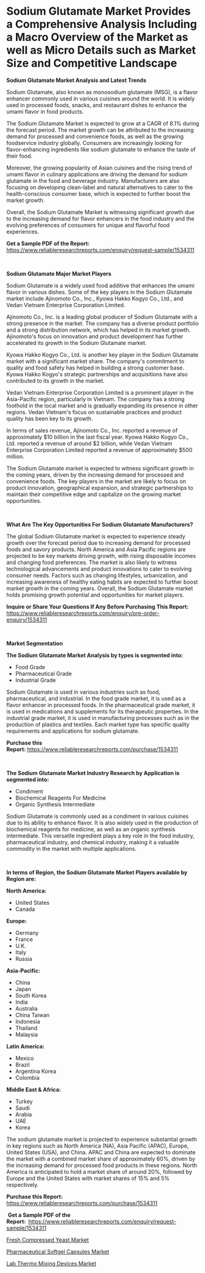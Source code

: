 <p><h1>Sodium Glutamate Market Provides a Comprehensive Analysis Including a Macro Overview of the Market as well as Micro Details such as Market Size and Competitive Landscape</h1></p><p><strong>Sodium Glutamate Market Analysis and Latest Trends</strong></p>
<p><p>Sodium Glutamate, also known as monosodium glutamate (MSG), is a flavor enhancer commonly used in various cuisines around the world. It is widely used in processed foods, snacks, and restaurant dishes to enhance the umami flavor in food products.</p><p>The Sodium Glutamate Market is expected to grow at a CAGR of 8.1% during the forecast period. The market growth can be attributed to the increasing demand for processed and convenience foods, as well as the growing foodservice industry globally. Consumers are increasingly looking for flavor-enhancing ingredients like sodium glutamate to enhance the taste of their food.</p><p>Moreover, the growing popularity of Asian cuisines and the rising trend of umami flavor in culinary applications are driving the demand for sodium glutamate in the food and beverage industry. Manufacturers are also focusing on developing clean-label and natural alternatives to cater to the health-conscious consumer base, which is expected to further boost the market growth.</p><p>Overall, the Sodium Glutamate Market is witnessing significant growth due to the increasing demand for flavor enhancers in the food industry and the evolving preferences of consumers for unique and flavorful food experiences.</p></p>
<p><strong>Get a Sample PDF of the Report:&nbsp;</strong> <a href="https://www.reliableresearchreports.com/enquiry/request-sample/1534311">https://www.reliableresearchreports.com/enquiry/request-sample/1534311</a></p>
<p>&nbsp;</p>
<p><strong>Sodium Glutamate Major Market Players</strong></p>
<p><p>Sodium Glutamate is a widely used food additive that enhances the umami flavor in various dishes. Some of the key players in the Sodium Glutamate market include Ajinomoto Co., Inc., Kyowa Hakko Kogyo Co., Ltd., and Vedan Vietnam Enterprise Corporation Limited.</p><p>Ajinomoto Co., Inc. is a leading global producer of Sodium Glutamate with a strong presence in the market. The company has a diverse product portfolio and a strong distribution network, which has helped in its market growth. Ajinomoto's focus on innovation and product development has further accelerated its growth in the Sodium Glutamate market.</p><p>Kyowa Hakko Kogyo Co., Ltd. is another key player in the Sodium Glutamate market with a significant market share. The company's commitment to quality and food safety has helped in building a strong customer base. Kyowa Hakko Kogyo's strategic partnerships and acquisitions have also contributed to its growth in the market.</p><p>Vedan Vietnam Enterprise Corporation Limited is a prominent player in the Asia-Pacific region, particularly in Vietnam. The company has a strong foothold in the local market and is gradually expanding its presence in other regions. Vedan Vietnam's focus on sustainable practices and product quality has been key to its growth.</p><p>In terms of sales revenue, Ajinomoto Co., Inc. reported a revenue of approximately $10 billion in the last fiscal year. Kyowa Hakko Kogyo Co., Ltd. reported a revenue of around $2 billion, while Vedan Vietnam Enterprise Corporation Limited reported a revenue of approximately $500 million.</p><p>The Sodium Glutamate market is expected to witness significant growth in the coming years, driven by the increasing demand for processed and convenience foods. The key players in the market are likely to focus on product innovation, geographical expansion, and strategic partnerships to maintain their competitive edge and capitalize on the growing market opportunities.</p></p>
<p>&nbsp;</p>
<p><strong>What Are The Key Opportunities For Sodium Glutamate Manufacturers?</strong></p>
<p><p>The global Sodium Glutamate market is expected to experience steady growth over the forecast period due to increasing demand for processed foods and savory products. North America and Asia Pacific regions are projected to be key markets driving growth, with rising disposable incomes and changing food preferences. The market is also likely to witness technological advancements and product innovations to cater to evolving consumer needs. Factors such as changing lifestyles, urbanization, and increasing awareness of healthy eating habits are expected to further boost market growth in the coming years. Overall, the Sodium Glutamate market holds promising growth potential and opportunities for market players.</p></p>
<p><strong>Inquire or Share Your Questions If Any Before Purchasing This Report:</strong> <a href="https://www.reliableresearchreports.com/enquiry/pre-order-enquiry/1534311">https://www.reliableresearchreports.com/enquiry/pre-order-enquiry/1534311</a></p>
<p>&nbsp;</p>
<p><strong>Market Segmentation</strong></p>
<p><strong>The Sodium Glutamate Market Analysis by types is segmented into:</strong></p>
<p><ul><li>Food Grade</li><li>Pharmaceutical Grade</li><li>Industrial Grade</li></ul></p>
<p><p>Sodium Glutamate is used in various industries such as food, pharmaceutical, and industrial. In the food grade market, it is used as a flavor enhancer in processed foods. In the pharmaceutical grade market, it is used in medications and supplements for its therapeutic properties. In the industrial grade market, it is used in manufacturing processes such as in the production of plastics and textiles. Each market type has specific quality requirements and applications for sodium glutamate.</p></p>
<p><strong>Purchase this Report:&nbsp;</strong><a href="https://www.reliableresearchreports.com/purchase/1534311">https://www.reliableresearchreports.com/purchase/1534311</a></p>
<p>&nbsp;</p>
<p><strong>The Sodium Glutamate Market Industry Research by Application is segmented into:</strong></p>
<p><ul><li>Condiment</li><li>Biochemical Reagents For Medicine</li><li>Organic Synthesis Intermediate</li></ul></p>
<p><p>Sodium Glutamate is commonly used as a condiment in various cuisines due to its ability to enhance flavor. It is also widely used in the production of biochemical reagents for medicine, as well as an organic synthesis intermediate. This versatile ingredient plays a key role in the food industry, pharmaceutical industry, and chemical industry, making it a valuable commodity in the market with multiple applications.</p></p>
<p>&nbsp;</p>
<p><strong>In terms of Region, the Sodium Glutamate Market Players available by Region are:</strong></p>
<p>
    <p> <strong> North America: </strong>
        <ul>
            <li>United States</li>
            <li>Canada</li>
        </ul>
        </p> 
    <p> <strong> Europe: </strong>
        <ul>
            <li>Germany</li>
            <li>France</li>
            <li>U.K.</li>
            <li>Italy</li>
            <li>Russia</li>
        </ul>
        </p> 
    <p> <strong> Asia-Pacific: </strong>
        <ul>
            <li>China</li>
            <li>Japan</li>
            <li>South Korea</li>
            <li>India</li>
            <li>Australia</li>
            <li>China Taiwan</li>
            <li>Indonesia</li>
            <li>Thailand</li>
            <li>Malaysia</li>
        </ul>
        </p> 
    <p> <strong> Latin America: </strong>
        <ul>
            <li>Mexico</li>
            <li>Brazil</li>
            <li>Argentina Korea</li>
            <li>Colombia</li>
        </ul>
        </p> 
    <p> <strong> Middle East & Africa: </strong>
        <ul>
            <li>Turkey</li>
            <li>Saudi</li>
            <li>Arabia</li>
            <li>UAE</li>
            <li>Korea</li>
        </ul>
    </p>
    </p>
<p><p>The sodium glutamate market is projected to experience substantial growth in key regions such as North America (NA), Asia Pacific (APAC), Europe, United States (USA), and China. APAC and China are expected to dominate the market with a combined market share of approximately 60%, driven by the increasing demand for processed food products in these regions. North America is anticipated to hold a market share of around 20%, followed by Europe and the United States with market shares of 15% and 5% respectively.</p></p>
<p><strong>Purchase this Report: </strong><a href="https://www.reliableresearchreports.com/purchase/1534311">https://www.reliableresearchreports.com/purchase/1534311</a></p>
<p>&nbsp;<strong>Get a Sample PDF of the Report:&nbsp;&nbsp;</strong><a href="https://www.reliableresearchreports.com/enquiry/request-sample/1534311">https://www.reliableresearchreports.com/enquiry/request-sample/1534311</a></p>
<p><strong></strong></p>
<p><p><a href="https://view.publitas.com/reportprime-1/fresh-compressed-yeast-market-size-2024-2031-global-industrial-analysis-key-geographical-regions-market-share-top-key-players-product-types-and-forecast-research-report/">Fresh Compressed Yeast Market</a></p><p><a href="https://view.publitas.com/reportprime-1/pharmaceutical-softgel-capsules-market-centers-on-aspects-such-as-market-growth-market-share-market-opportunity-and-projected-forecasts-spanning-from-2023-to-2030/">Pharmaceutical Softgel Capsules Market</a></p><p><a href="https://view.publitas.com/reportprime-1/lab-thermo-mixing-devices-market-research-report-provides-critical-insights-that-can-help-shape-business-development-and-investment-strategies/">Lab Thermo Mixing Devices Market</a></p></p>